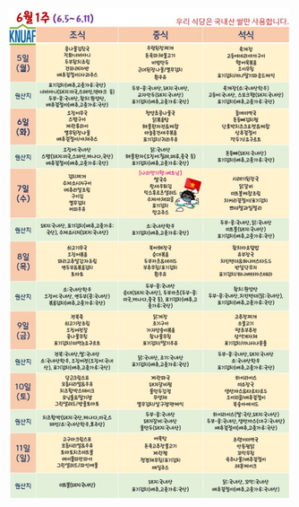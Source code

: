 ![](https://raw.githubusercontent.com/DNAisWHAT/ALARMI/main/%E1%84%8C%E1%85%AE%E1%84%80%E1%85%A1%E1%86%AB%20%E1%84%89%E1%85%B5%E1%86%A8%E1%84%83%E1%85%A1%E1%86%AB%E1%84%91%E1%85%AD/%E1%84%8C%E1%85%AE%E1%84%80%E1%85%A1%E1%86%AB%E1%84%89%E1%85%B5%E1%86%A8%E1%84%83%E1%85%A1%E1%86%AB%E1%84%91%E1%85%AD(2023.6.5.%20~%206.11).jpg)
